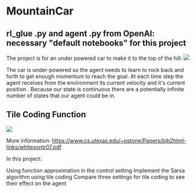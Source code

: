 # MountainCar

## rl_glue .py and agent .py from OpenAI: necessary "default notebooks" for this project
The project is for an under powered car to make it to the top of the hill:
![](https://camo.githubusercontent.com/c346664b8e3c0b4839656b84620f59676e783bd1/68747470733a2f2f75706c6f61642e77696b696d656469612e6f72672f77696b6970656469612f636f6d6d6f6e732f312f31382f4d6361722e706e67)


The car is under-powered so the agent needs to learn to rock back and forth to get enough momentum to reach the goal. At each time step the agent receives from the environment its current velocity  and it's current position . Because our state is continuous there are a potentially infinite number of states that our agent could be in.

## Tile Coding Function

![](https://miro.medium.com/max/3602/1*AZXJ9lWBReLEcEQDt0_jpQ.jpeg)

More information: https://www.cs.utexas.edu/~pstone/Papers/bib2html-links/whitesontr07.pdf

In this project:

Using function approximation in the control setting
Implement the Sarsa algorithm using tile coding
Compare three settings for tile coding to see their effect on the agent
